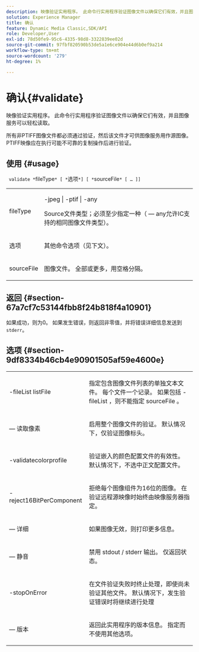```yaml
---
description: 映像验证实用程序。 此命令行实用程序验证图像文件以确保它们有效，并且图像服务可以轻松读取它们。
solution: Experience Manager
title: 确认
feature: Dynamic Media Classic,SDK/API
role: Developer,User
exl-id: 78d50fe9-95c6-4335-98d8-3322839ee02d
source-git-commit: 97fbf820590b53de5a1e6ce904e44d6b0ef9a214
workflow-type: tm+mt
source-wordcount: '279'
ht-degree: 1%

---
```


# 确认{#validate}

映像验证实用程序。 此命令行实用程序验证图像文件以确保它们有效，并且图像服务可以轻松读取。

所有非PTIFF图像文件都必须通过验证，然后该文件才可供图像服务用作源图像。 PTIFF映像应在执行可能不可靠的复制操作后进行验证。

## 使用 {#usage}

` validate *`fileType`* [ *`选项`*] [ *`sourceFile`* [ … ]]`

<table id="simpletable_D2C6B20E1007433AB4184A73046A44F0"> 
 <tr class="strow"> 
  <td class="stentry"> <p> <span class="codeph"> <span class="varname"> fileType </span> </span> </p> </td> 
  <td class="stentry"> <p> <span class="codeph"> -jpeg | -ptif | -any </span> </p> <p>Source文件类型；必须至少指定一种（ — any允许IC支持的相同图像文件类型）。 </p> </td> 
 </tr> 
 <tr class="strow"> 
  <td class="stentry"> <p> <span class="codeph"> <span class="varname">选项</span> </span> </p> </td> 
  <td class="stentry"> <p>其他命令选项（见下文）。 </p> </td> 
 </tr> 
 <tr class="strow"> 
  <td class="stentry"> <p> <span class="codeph"> <span class="varname"> sourceFile </span> </span> </p> </td> 
  <td class="stentry"> <p> 图像文件。 全部或更多，用空格分隔。 </p> </td> 
 </tr> 
</table>

## 返回 {#section-67a7cf7c53144fbb8f24b818f4a10901}

如果成功，则为0。 如果发生错误，则返回非零值，并将错误详细信息发送到`stderr`。

## 选项 {#section-9df8334b46cb4e90901505af59e4600e}

<table id="simpletable_004B1A29BDFD40A9B89E4CBD23119B3F"> 
 <tr class="strow"> 
  <td class="stentry"> <p> <span class="codeph"> -fileList <span class="varname"> listFile </span> </span> </p> </td> 
  <td class="stentry"> <p>指定包含图像文件列表的单独文本文件。 每个文件一个记录。 如果包括<span class="codeph"> -fileList </span>，则不能指定<span class="varname"> sourceFile </span>。 </p> </td> 
 </tr> 
 <tr class="strow"> 
  <td class="stentry"> <p> <span class="codeph"> — 读取像素</span> </p> </td> 
  <td class="stentry"> <p>启用整个图像文件的验证。 默认情况下，仅验证图像标头。 </p> </td> 
 </tr> 
 <tr class="strow"> 
  <td class="stentry"> <p> <span class="codeph"> -validatecolorprofile </span> </p> </td> 
  <td class="stentry"> <p>验证嵌入的颜色配置文件的有效性。 默认情况下，不选中正文配置文件。 </p> </td> 
 </tr> 
 <tr class="strow"> 
  <td class="stentry"> <p> <span class="codeph"> -reject16BitPerComponent </span> </p> </td> 
  <td class="stentry"> <p> 拒绝每个图像组件为16位的图像。 在验证远程源映像时始终由映像服务器指定。 </p> </td> 
 </tr> 
 <tr class="strow"> 
  <td class="stentry"> <p> <span class="codeph"> — 详细</span> </p> </td> 
  <td class="stentry"> <p> 如果图像无效，则打印更多信息。 </p> </td> 
 </tr> 
 <tr class="strow"> 
  <td class="stentry"> <p> <span class="codeph"> — 静音</span> </p> </td> 
  <td class="stentry"> <p>禁用<span class="codeph"> stdout </span>/ <span class="codeph"> stderr </span>输出。 仅返回状态。 </p> </td> 
 </tr> 
 <tr class="strow"> 
  <td class="stentry"> <p> <span class="codeph"> -stopOnError </span> </p> </td> 
  <td class="stentry"> <p>在文件验证失败时终止处理，即使尚未验证其他文件。 默认情况下，发生验证错误时将继续进行处理 </p> </td> 
 </tr> 
 <tr class="strow"> 
  <td class="stentry"> <p> <span class="codeph"> — 版本</span> </p> </td> 
  <td class="stentry"> <p>返回此实用程序的版本信息。 指定而不使用其他选项。 </p> </td> 
 </tr> 
</table>
